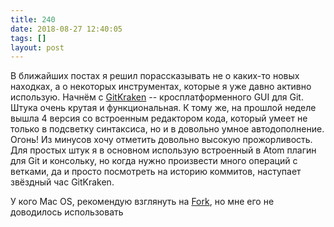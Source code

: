```yaml
---
title: 240
date: 2018-08-27 12:40:05
tags: []
layout: post
---
```


В ближайших постах я решил порассказывать не о каких-то новых находках, а о некоторых инструментах, которые я уже давно активно использую. Начнём с [GitKraken](https://www.gitkraken.com/) -- кросплатформенного GUI для Git. Штука очень крутая и функциональная. К тому же, на прошлой неделе вышла 4 версия со встроенным редактором кода, который умеет не только в подсветку синтаксиса, но и в довольно умное автодополнение. Огонь! Из минусов хочу отметить довольно высокую прожорливость. Для простых штук я в основном использую встроенный в Atom плагин для Git и консольку, но когда нужно произвести много операций с ветками, да и просто посмотреть на историю коммитов, наступает звёздный час GitKraken.

У кого Mac OS, рекомендую взглянуть на [Fork](https://git-fork.com/), но мне его не доводилось использовать
